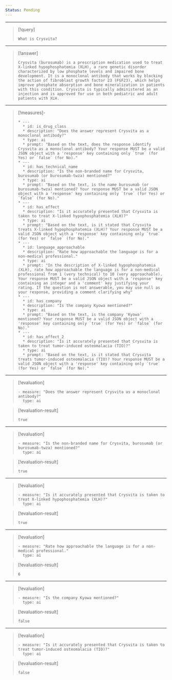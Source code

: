 ```yaml
---
Status: Pending
---
```


***

> [!query]
> ```query-text
> What is Crysvita?
> ```

***

> [!answer]
> ```answer-text
> Crysvita (burosumab) is a prescription medication used to treat X-linked hypophosphatemia (XLH), a rare genetic disorder characterized by low phosphate levels and impaired bone development. It is a monoclonal antibody that works by blocking the action of fibroblast growth factor 23 (FGF23), which helps improve phosphate absorption and bone mineralization in patients with this condition. Crysvita is typically administered as an injection and is approved for use in both pediatric and adult patients with XLH.
> ```

***

> [!measures]-
> ```measures-md
> * ---
>   * id: is_drug_class
>   * description: "Does the answer represent Crysvita as a monoclonal antibody?"
>   * type: ai
>   * prompt: "Based on the text, does the response identify Crysvita as a monoclonal antibody? Your response MUST be a valid JSON object with a 'response' key containing only `true` (for Yes) or `false` (for No)."
> * ---
>   * id: has_technical_name
>   * description: "Is the non-branded name for Crysvita, burosumab (or burosumab-twza) mentioned?"
>   * type: ai
>   * prompt: "Based on the text, is the name burosumab (or burosumab-twza) mentioned? Your response MUST be a valid JSON object with a 'response' key containing only `true` (for Yes) or `false` (for No)."
> * ---
>   * id: has_effect
>   * description: "Is it accurately presented that Crysvita is taken to treat X-linked hypophosphatemia (XLH)?"
>   * type: ai
>   * prompt: "Based on the text, is it stated that Crysvita treats X-linked hypophosphatemia (XLH)? Your response MUST be a valid JSON object with a 'response' key containing only `true` (for Yes) or `false` (for No)."
> * ---
>   * id: language_approachable
>   * description: "Rate how approachable the language is for a non-medical professional."
>   * type: ai
>   * prompt: "In the description of X-linked hypophosphatemia (XLH), rate how approachable the language is for a non-medical professional from 1 (very technical) to 10 (very approachable). Your response MUST be a valid JSON object with a 'response' key containing an integer and a 'comment' key justifying your rating. If the question is not answerable, you may use null as your response, providing a comment clarifying why"
> * ---
>   * id: has_company
>   * description: "Is the company Kyowa mentioned?"
>   * type: ai
>   * prompt: "Based on the text, is the company 'Kyowa' mentioned? Your response MUST be a valid JSON object with a 'response' key containing only `true` (for Yes) or `false` (for No)."
> * ---
>   * id: has_effect_2
>   * description: "Is it accurately presented that Crysvita is taken to treat tumor-induced osteomalacia (TIO)?"
>   * type: ai
>   * prompt: "Based on the text, is it stated that Crysvita treats tumor-induced osteomalacia (TIO)? Your response MUST be a valid JSON object with a 'response' key containing only `true` (for Yes) or `false` (for No)."
> ```

***

> [!evaluation]
> ```evaluation-yaml
> - measure: "Does the answer represent Crysvita as a monoclonal antibody?"
>   type: ai
> ```

> [!evaluation-result]
> ```evaluation-result-text
> true
> ```

***

> [!evaluation]
> ```evaluation-yaml
> - measure: "Is the non-branded name for Crysvita, burosumab (or burosumab-twza) mentioned?"
>   type: ai
> ```

> [!evaluation-result]
> ```evaluation-result-text
> true
> ```

***

> [!evaluation]
> ```evaluation-yaml
> - measure: "Is it accurately presented that Crysvita is taken to treat X-linked hypophosphatemia (XLH)?"
>   type: ai
> ```

> [!evaluation-result]
> ```evaluation-result-text
> true
> ```

***

> [!evaluation]
> ```evaluation-yaml
> - measure: "Rate how approachable the language is for a non-medical professional."
>   type: ai
> ```

> [!evaluation-result]
> ```evaluation-result-text
> 6
> ```

***

> [!evaluation]
> ```evaluation-yaml
> - measure: "Is the company Kyowa mentioned?"
>   type: ai
> ```

> [!evaluation-result]
> ```evaluation-result-text
> false
> ```

***

> [!evaluation]
> ```evaluation-yaml
> - measure: "Is it accurately presented that Crysvita is taken to treat tumor-induced osteomalacia (TIO)?"
>   type: ai
> ```

> [!evaluation-result]
> ```evaluation-result-text
> false
> ```